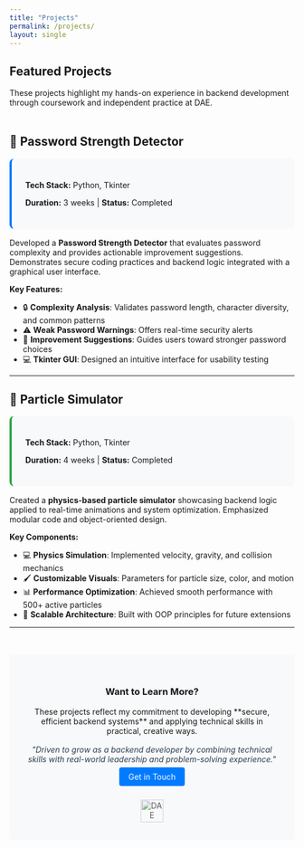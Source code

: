 ```yaml
---
title: "Projects"
permalink: /projects/
layout: single
---
```


<div style="margin-bottom:3rem;">
  <h2>Featured Projects</h2>
  <p>These projects highlight my hands-on experience in backend development through coursework and independent practice at DAE.</p>
</div>

## 🔐 Password Strength Detector

<div style="background:#f8f9fa; padding:1.5rem; border-radius:8px; margin:1rem 0; border-left:4px solid #007bff;">
  <p><strong>Tech Stack:</strong> Python, Tkinter</p>
  <p><strong>Duration:</strong> 3 weeks | <strong>Status:</strong> Completed</p>
</div>

Developed a **Password Strength Detector** that evaluates password complexity and provides actionable improvement suggestions. Demonstrates secure coding practices and backend logic integrated with a graphical user interface.

**Key Features:**
- 🔒 **Complexity Analysis**: Validates password length, character diversity, and common patterns  
- ⚠️ **Weak Password Warnings**: Offers real-time security alerts  
- 📝 **Improvement Suggestions**: Guides users toward stronger password choices  
- 💻 **Tkinter GUI**: Designed an intuitive interface for usability testing  

---

## 💫 Particle Simulator

<div style="background:#f8f9fa; padding:1.5rem; border-radius:8px; margin:1rem 0; border-left:4px solid #28a745;">
  <p><strong>Tech Stack:</strong> Python, Tkinter</p>
  <p><strong>Duration:</strong> 4 weeks | <strong>Status:</strong> Completed</p>
</div>

Created a **physics-based particle simulator** showcasing backend logic applied to real-time animations and system optimization. Emphasized modular code and object-oriented design.

**Key Components:**
- 💻 **Physics Simulation**: Implemented velocity, gravity, and collision mechanics  
- 🖌️ **Customizable Visuals**: Parameters for particle size, color, and motion  
- 📊 **Performance Optimization**: Achieved smooth performance with 500+ active particles  
- 🔧 **Scalable Architecture**: Built with OOP principles for future extensions  

---

<div style="text-align:center; margin-top:3rem; padding:2rem; background:#f8f9fa; border-radius:8px;">
  <h3>Want to Learn More?</h3>
  <p>These projects reflect my commitment to developing **secure, efficient backend systems** and applying technical skills in practical, creative ways.</p>
  <p style="margin-top:1rem; font-style:italic; color:#2c3e50;">"Driven to grow as a backend developer by combining technical skills with real-world leadership and problem-solving experience."</p>
  <p><a href="/contact/" style="background:#007bff; color:white; padding:0.5rem 1rem; text-decoration:none; border-radius:4px;">Get in Touch</a></p>
  
  <div style="margin-top:2rem;">
    <img src="{{ '/assets/img/dae-logo.jpg' | relative_url }}" alt="DAE Logo" style="height:40px; opacity:0.7;">
  </div>
</div>
